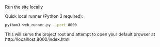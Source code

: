 Run the site locally

Quick local runner (Python 3 required):

```bash
python3 web_runner.py --port 8000
```

This will serve the project root and attempt to open your default browser at
http://localhost:8000/index.html
